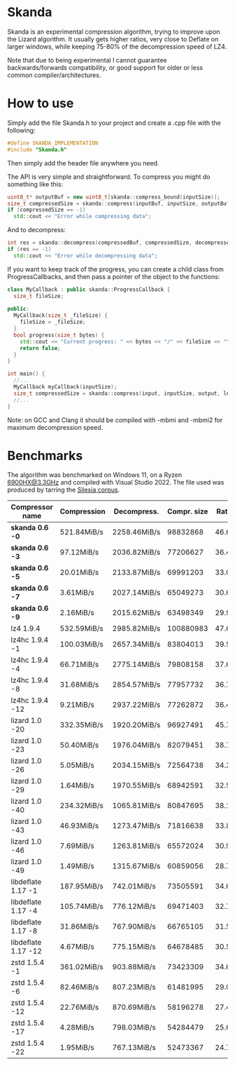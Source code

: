 # Skanda

Skanda is an experimental compression algorithm, trying to improve upon the Lizard algorithm. It usually gets higher ratios, very close to Deflate on larger windows, while keeping 75-80% of the decompression speed of LZ4. 

Note that due to being experimental I cannot guarantee backwards/forwards compatibility, or good support for older or less common compiler/architectures.

# How to use

Simply add the file Skanda.h to your project and create a .cpp file with the following:
```cpp
#define SKANDA_IMPLEMENTATION
#include "Skanda.h"
```
Then simply add the header file anywhere you need.

The API is very simple and straightforward. To compress you might do something like this:
```cpp
uint8_t* outputBuf = new uint8_t[skanda::compress_bound(inputSize)];
size_t compressedSize = skanda::compress(inputBuf, inputSize, outputBuf);
if (compressedSize == -1)
  std::cout << "Error while compressing data";
```
And to decompress:
```cpp
int res = skanda::decompress(compressedBuf, compressedSize, decompressedBuf, uncompressedSize);
if (res == -1)
  std::cout << "Error while decompressing data";
```

If you want to keep track of the progress, you can create a child class from ProgressCallbacks, and then pass a pointer of the object to the functions:
```cpp
class MyCallback : public skanda::ProgressCallback {
  size_t fileSize;
  
public:
  MyCallback(size_t _fileSize) {
    fileSize = _fileSize;
  }
  bool progress(size_t bytes) {
    std::cout << "Current progress: " << bytes << "/" << fileSize << "\n";
    return false;
  }
}

int main() {
  //...
  MyCallback myCallback(inputSize);
  size_t compressedSize = skanda::compress(input, inputSize, output, level, &myCallback);
  //...
}
```

Note: on GCC and Clang it should be compiled with -mbmi and -mbmi2 for maximum decompression speed.

# Benchmarks

The algorithm was benchmarked on Windows 11, on a Ryzen 6900HX@3.3GHz and compiled with Visual Studio 2022. The file used was produced by tarring the [Silesia corpus](http://sun.aei.polsl.pl/~sdeor/index.php?page=silesia).

| Compressor name         | Compression| Decompress.| Compr. size | Ratio |
| ---------------         | -----------| -----------| ----------- | ----- | 
| **skanda 0.6 -0** | 521.84MiB/s | 2258.46MiB/s | 98832868 | 46.63 |
| **skanda 0.6 -3** | 97.12MiB/s | 2036.82MiB/s | 77206627 | 36.43 |
| **skanda 0.6 -5** | 20.01MiB/s | 2133.87MiB/s | 69991203 | 33.02 |
| **skanda 0.6 -7** | 3.61MiB/s | 2027.14MiB/s | 65049273 | 30.69 |
| **skanda 0.6 -9** | 2.16MiB/s | 2015.62MiB/s | 63498349 | 29.96 |
| lz4 1.9.4 | 532.59MiB/s | 2985.82MiB/s | 100880983 | 47.60 |
| lz4hc 1.9.4 -1 | 100.03MiB/s | 2657.34MiB/s | 83804013 | 39.54 |
| lz4hc 1.9.4 -4 | 66.71MiB/s | 2775.14MiB/s | 79808158 | 37.65 |
| lz4hc 1.9.4 -8 | 31.68MiB/s | 2854.57MiB/s | 77957732 | 36.78 |
| lz4hc 1.9.4 -12 | 9.21MiB/s | 2937.22MiB/s | 77262872 | 36.45 |
| lizard 1.0 -20 | 332.35MiB/s | 1920.20MiB/s | 96927491 | 45.73 |
| lizard 1.0 -23 | 50.40MiB/s | 1976.04MiB/s | 82079451 | 38.73 |
| lizard 1.0 -26 | 5.05MiB/s | 2034.15MiB/s | 72564738 | 34.24 |
| lizard 1.0 -29 | 1.64MiB/s | 1970.55MiB/s | 68942591 | 32.53 |
| lizard 1.0 -40 | 234.32MiB/s | 1065.81MiB/s | 80847695 | 38.14 |
| lizard 1.0 -43 | 46.93MiB/s | 1273.47MiB/s | 71816638 | 33.88 |
| lizard 1.0 -46 | 7.69MiB/s | 1263.81MiB/s | 65572024 | 30.94 |
| lizard 1.0 -49 | 1.49MiB/s | 1315.67MiB/s | 60859056 | 28.71 |
| libdeflate 1.17 -1 | 187.95MiB/s | 742.01MiB/s | 73505591 | 34.68 |
| libdeflate 1.17 -4 | 105.74MiB/s | 776.12MiB/s | 69471403 | 32.78 |
| libdeflate 1.17 -8 | 31.86MiB/s | 767.90MiB/s | 66765105 | 31.50 |
| libdeflate 1.17 -12 | 4.67MiB/s | 775.15MiB/s | 64678485 | 30.52 |
| zstd 1.5.4 -1 | 361.02MiB/s | 903.88MiB/s | 73423309 | 34.64 |
| zstd 1.5.4 -6 | 82.46MiB/s | 807.23MiB/s | 61481995 | 29.01 |
| zstd 1.5.4 -12 | 22.76MiB/s | 870.69MiB/s | 58196278 | 27.46 |
| zstd 1.5.4 -17 | 4.28MiB/s | 798.03MiB/s | 54284479 | 25.61 |
| zstd 1.5.4 -22 | 1.95MiB/s | 767.13MiB/s | 52473367 | 24.76 |
